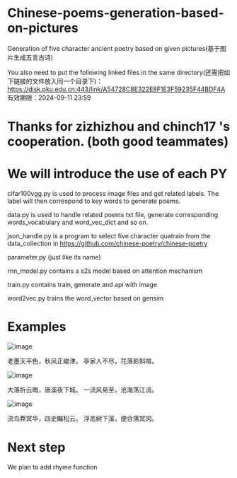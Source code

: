 # Chinese-poems-generation-based-on-pictures
Generation of five character ancient poetry based on given pictures(基于图片生成五言古诗)

You also need to put the following linked files in the same directory(还需把如下链接的文件放入同一个目录下)：
https://disk.pku.edu.cn:443/link/A54728C8E322E8F1E3F59235F44BDF4A
有效期限：2024-09-11 23:59

# Thanks for zizhizhou and chinch17 's cooperation. (both good teammates)

# We will introduce the use of each PY
cifar100vgg.py is used to process image files and get related labels. The label will then correspond to key words to generate poems.

data.py is used to handle related poems txt file, generate corresponding words_vocabulary and word_vec_dict and so on.

json_handle.py is a program to select five character quatrain from the data_collection in https://github.com/chinese-poetry/chinese-poetry

parameter.py (just like its name)

rnn_model.py contains a s2s model based on attention mechanism

train.py contains train, generate and api with image

word2vec.py trains the word_vector based on gensim

# Examples
![image](https://github.com/Gold-Sea/Chinese-poems-generation-based-on-pictures/blob/master/readme_pictures/fs.jpg)

老墨天平色，秋风正峻津。
亭家人不尽，花落影斜喧。


![image](https://github.com/Gold-Sea/Chinese-poems-generation-based-on-pictures/blob/master/readme_pictures/sea.jpg)

大落折云晦，唐溪夜下城。
一流风易至，沧海荡江流。


![image](https://github.com/Gold-Sea/Chinese-poems-generation-based-on-pictures/blob/master/readme_pictures/shu.jpg)

流鸟莽冥华，四史瞩松云。
浮高树下溪，便合落冥冈。


# Next step
We plan to add rhyme function
